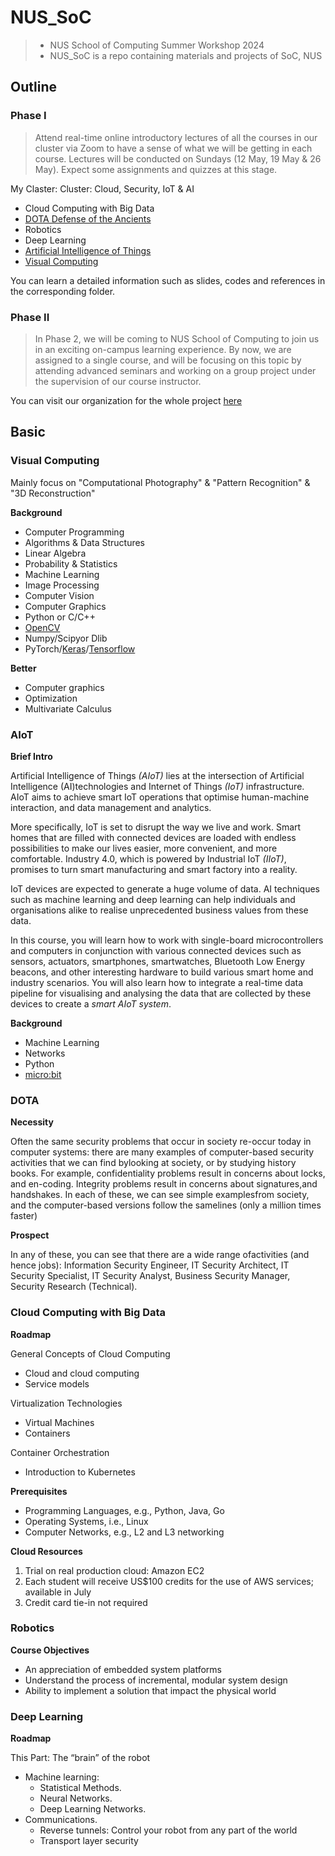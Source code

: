 # NUS_SoC

> - NUS School of Computing Summer Workshop 2024
> - NUS_SoC is a repo containing materials and projects of SoC, NUS

## Outline

### Phase I

> Attend real-time online introductory lectures of all the courses in our cluster via Zoom to have a sense of what we will be getting in each course. Lectures will be conducted on Sundays (12 May, 19 May & 26 May). Expect some assignments and quizzes at this stage.

My Claster: Cluster: Cloud, Security, IoT & AI

- Cloud Computing with Big Data
- [DOTA Defense of the Ancients](https://github.com/root-hbx/NUS_SoC/tree/main/DOTA-Defense_of_the_Ancients)
- Robotics
- Deep Learning
- [Artificial Intelligence of Things](https://github.com/root-hbx/NUS_SoC/tree/main/AIoT-Artifical_Intelligence_of_Things)
- [Visual Computing](https://github.com/root-hbx/NUS_SoC/tree/main/Visual_Computing)

You can learn a detailed information such as slides, codes and references in the corresponding folder.

### Phase II

> In Phase 2, we will be coming to NUS School of Computing to join us in an exciting on-campus learning experience. By now, we are assigned to a single course, and will be focusing on this topic by attending advanced seminars and working on a group project under the supervision of our course instructor.

You can visit our organization for the whole project [here](https://github.com/Cloud-Computing-Group-NUS)

## Basic

### Visual Computing

Mainly focus on "Computational Photography" & "Pattern Recognition" & "3D Reconstruction"

__Background__

- Computer Programming
- Algorithms & Data Structures
- Linear Algebra
- Probability & Statistics
- Machine Learning
- Image Processing
- Computer Vision
- Computer Graphics
- Python or C/C++
- [OpenCV](https://opencv.org/)
- Numpy/Scipyor Dlib
- PyTorch/[Keras](https://keras.io/)/[Tensorflow](https://www.tensorflow.org/?hl=zh-cn)


__Better__

- Computer graphics 
- Optimization 
- Multivariate Calculus

### AIoT

__Brief Intro__

Artificial Intelligence of Things _(AIoT)_ lies at the intersection of Artificial Intelligence (AI)technologies and Internet of Things _(IoT)_ infrastructure. AIoT aims to achieve smart IoT operations that optimise human-machine interaction, and data management and analytics.

More specifically, IoT is set to disrupt the way we live and work. Smart homes that are filled with connected devices are loaded with endless possibilities to make our lives easier, more convenient, and more comfortable. Industry 4.0, which is powered by Industrial IoT _(IIoT)_, promises to turn smart manufacturing and smart factory into a reality.

IoT devices are expected to generate a huge volume of data. AI techniques such as machine learning and deep learning can help individuals and organisations alike to realise unprecedented business values from these data.

In this course, you will learn how to work with single-board microcontrollers and computers in conjunction with various connected devices such as sensors, actuators, smartphones, smartwatches, Bluetooth Low Energy beacons, and other interesting hardware to build various smart home and industry scenarios. You will also learn how to integrate a real-time data pipeline for visualising and analysing the data that are collected by these devices to create a _smart AIoT system_.


__Background__

- Machine Learning
- Networks
- Python
- [micro:bit](https://makecode.microbit.org/)

### DOTA

__Necessity__

Often the same security problems that occur in society re-occur today in computer systems: there are many examples of computer-based security activities that we can find bylooking at society, or by studying history books. For example, confidentiality problems result in concerns about locks, and en-coding. Integrity problems result in concerns about signatures,and handshakes. In each of these, we can see simple examplesfrom society, and the computer-based versions follow the samelines (only a million times faster)


__Prospect__

In any of these, you can see that there are a wide range ofactivities (and hence jobs): 
Information Security Engineer, IT Security Architect, IT Security Specialist, IT Security Analyst, Business Security Manager, Security Research (Technical).

### Cloud Computing with Big Data

__Roadmap__

General Concepts of Cloud Computing

- Cloud and cloud computing
- Service models

Virtualization Technologies

- Virtual Machines
- Containers

Container Orchestration

- Introduction to Kubernetes

__Prerequisites__

- Programming Languages, e.g., Python, Java, Go
- Operating Systems, i.e., Linux
- Computer Networks, e.g., L2 and L3 networking

__Cloud Resources__

1. Trial on real production cloud: Amazon EC2
2. Each student will receive US$100 credits for the use of AWS services; available in July
3. Credit card tie-in not required

### Robotics

__Course Objectives__

- An appreciation of embedded system platforms
- Understand the process of incremental, modular system design
- Ability to implement a solution that impact the physical world

### Deep Learning

__Roadmap__

This Part: The “brain” of the robot

- Machine learning:
    - Statistical Methods.
    - Neural Networks.
    - Deep Learning Networks.
- Communications.
    - Reverse tunnels: Control your robot from any part of the world
    - Transport layer security
